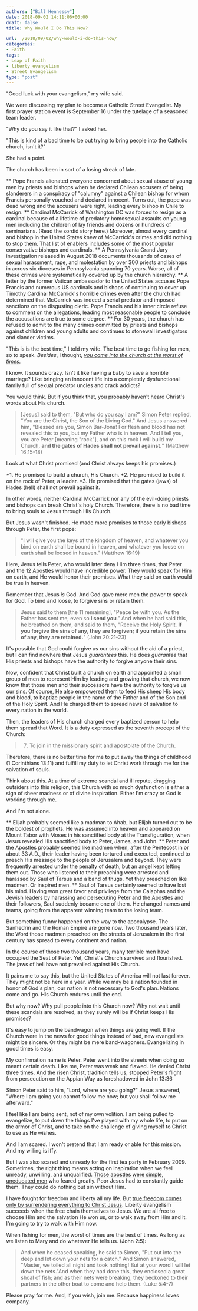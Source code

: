 ```yaml
---
authors: ["Bill Hennessy"]
date: 2018-09-02 14:11:06+00:00
draft: false
title: Why Would I Do This Now?

url:  /2018/09/02/why-would-i-do-this-now/
categories:
- Faith
tags:
- Leap of Faith
- liberty evangelism
- Street Evangelism
type: "post"
---
```


"Good luck with your evangelism," my wife said.

We were discussing my plan to become a Catholic Street Evangelist. My first prayer station event is September 16 under the tutelage of a seasoned team leader.

"Why do you say it like that?" I asked her.

"This is kind of a bad time to be out trying to bring people into the Catholic church, isn't it?"

She had a point.

The church has been in sort of a losing streak of late.




** Pope Francis alienated everyone concerned about sexual abuse of young men by priests and bishops when he declared Chilean accusers of being slanderers in a conspiracy of "calumny" against a Chilean bishop for whom Francis personally vouched and declared innocent. Turns out, the pope was dead wrong and the accusers were right, leading every bishop in Chile to resign.
** Cardinal McCarrick of Washington DC was forced to resign as a cardinal because of a lifetime of predatory homosexual assaults on young men including the children of lay friends and dozens or hundreds of seminarians. (Read the sordid story here.) Moreover, almost every cardinal and bishop in the United States knew of McCarrick's crimes and did nothing to stop them. That list of enablers includes some of the most popular conservative bishops and cardinals.
** A Pennsylvania Grand Jury investigation released in August 2018 documents thousands of cases of sexual harassment, rape, and molestation by over 300 priests and bishops in across six dioceses in Pennsylvania spanning 70 years. Worse, all of these crimes were systematically covered up by the church hierarchy.
** A letter by the former Vatican ambassador to the United States accuses Pope Francis and numerous US cardinals and bishops of continuing to cover up Timothy Cardinal McCarrick's horrible crimes even after the church had determined that McCarrick was indeed a serial predator and imposed sanctions on the disgusting cleric. Pope Francis and his inner circle refuse to comment on the allegations, leading most reasonable people to conclude the accusations are true to some degree.
** For 30 years, the church has refused to admit to the many crimes committed by priests and bishops against children and young adults and continues to stonewall investigators and slander victims.


"This is is the best time," I told my wife. The best time to go fishing for men, so to speak. _Besides_, I thought, _[you came into the church at the worst of times](https://www.hennessysview.com/2018/06/02/i-know-a-saint/)._

I know. It sounds crazy. Isn't it like having a baby to save a horrible marriage? Like bringing an innocent life into a completely dysfunctional family full of sexual predator uncles and crack addicts?

You would think. But if you think that, you probably haven't heard Christ's words about His church.



> [Jesus] said to them, "But who do you say I am?" Simon Peter replied, "You are the Christ, the Son of the Living God." And Jesus answered him, "Blessed are you, Simon Bar-Jona! For flesh and blood has not revealed this to you, but my Father who is in heaven. And I tell you, you are Peter [meaning "rock"], and on this rock I will build my Church, **and the gates of Hades shall not prevail against.**" (Matthew 16:15-18)



Look at what Christ promised (and Christ always keeps his promises.)




*1. He promised to build a church, His Church.
*2. He promised to build it on the rock of Peter, a leader.
*3. He promised that the gates (jaws) of Hades (hell) shall not prevail against it.


In other words, neither Cardinal McCarrick nor any of the evil-doing priests and bishops can break Christ's holy Church. Therefore, there is no bad time to bring souls to Jesus through His Church.

But Jesus wasn't finished. He made more promises to those early bishops through Peter, the first pope:



> "I will give you the keys of the kingdom of heaven, and whatever you bind on earth shall be bound in heaven, and whatever you loose on earth shall be loosed in heaven." (Matthew 16:19)



Here, Jesus tells Peter, who would later deny Him three times, that Peter and the 12 Apostles would have incredible power. They would speak for Him on earth, and He would honor their promises. What they said on earth would be true in heaven.

Remember that Jesus _is_ God. And God gave mere men the power to speak for God. To bind and loose, to forgive sins or retain them.



> Jesus said to them [the 11 remaining], "Peace be with you. As the Father has sent me, even so **I send you**." And when he had said this, he breathed on them, and said to them, "Receive the Holy Spirit. **If you forgive the sins of any, they are forgiven; if you retain the sins of any, they are retained.**" (John 20:21-23)



It's possible that God could forgive us our sins without the aid of a priest, but I can find nowhere that Jesus _guarantees_ this. He does _guarantee_ that His priests and bishops have the authority to forgive anyone their sins.

Now, confident that Christ built a church on earth and appointed a small group of men to represent Him by leading and growing that church, we now know that those men and their successors have the authority to forgive us our sins. Of course, He also empowered them to feed His sheep His body and blood, to baptize people in the name of the Father and of the Son and of the Holy Spirit. And He charged them to spread news of salvation to every nation in the world.

Then, the leaders of His church charged every baptized person to help them spread that Word. It is a duty expressed as the seventh precept of the Church:



> 7. To join in the missionary spirit and apostolate of the Church.



Therefore, there is no better time for me to put away the things of childhood (1 Corinthians 13:11) and fulfill my duty to let Christ work through me for the salvation of souls.

Think about this. At a time of extreme scandal and ill repute, dragging outsiders into this religion, this Church with so much dysfunction is either a sign of sheer madness or of divine inspiration. Either I'm crazy or God is working through me.

And I'm not alone.




** Elijah probably seemed like a madman to Ahab, but Elijah turned out to be the boldest of prophets. He was assumed into heaven and appeared on Mount Tabor with Moses in his sanctified body at the Transfiguration, when Jesus revealed His sanctified body to Peter, James, and John.
** Peter and the Apostles probably seemed like madmen when, after the Pentecost in or about 33 A.D., their leader having been tortured and executed, continued to preach His message to the people of Jerusalem and beyond. They were frequently arrested under the penalty of death, but an angel kept letting them out. Those who listened to their preaching were arrested and harassed by Saul of Tarsus and a band of thugs. Yet they preached on like madmen. Or inspired men.
** Saul of Tarsus certainly seemed to have lost his mind. Having won great favor and privilege from the Caiaphas and the Jewish leaders by harassing and persecuting Peter and the Apostles and their followers, Saul suddenly became one of them. He changed names and teams, going from the apparent winning team to the losing team.


But something funny happened on the way to the apocalypse. The Sanhedrin and the Roman Empire are gone now. Two thousand years later, the Word those madmen preached on the streets of Jerusalem in the first century has spread to every continent and nation.

In the course of those two thousand years, many terrible men have occupied the Seat of Peter. Yet, Christ's Church survived and flourished. The jaws of hell have not prevailed against His Church.

It pains me to say this, but the United States of America will not last forever. They might not be here in a year. While we may be a nation founded in honor of God's plan, our nation is not necessary to God's plan. Nations come and go. His Church endures until the end.

But why now? Why pull people into this Church now? Why not wait until these scandals are resolved, as they surely will be if Christ keeps His promises?

It's easy to jump on the bandwagon when things are going well. If the Church were in the news for good things instead of bad, new evangelists might be sincere. Or they might be mere band-wagoners. Evangelizing in good times is easy.

My confirmation name is Peter. Peter went into the streets when doing so meant certain death. Like me, Peter was weak and flawed. He denied Christ three times. And the risen Christ, tradition tells us, stopped Peter's flight from persecution on the Appian Way as foreshadowed in John 13:36



> 
  Simon Peter said to him, "Lord, where are you going?" Jesus answered, "Where I am going you cannot follow me now; but you shall follow me afterward."




I feel like I am being sent, not of my own volition. I am being pulled to evangelize, to put down the things I've played with my whole life, to put on the armor of Christ, and to take on the challenge of giving myself to Christ to use as He wishes.

And I am scared. I won't pretend that I am ready or able for this mission. And my willing is iffy.

But I was also scared and unready for the first tea party in February 2009. Sometimes, the right thing means acting on inspiration when we feel unready, unwilling, and unqualified. [Those apostles were simple, uneducated men](https://www.hennessysview.com/2018/08/29/take-the-leap-of-faith/) who feared greatly. Poor Jesus had to constantly guide them. They could do nothing but sin without Him.

I have fought for freedom and liberty all my life. But [true freedom comes only by surrendering everything to Christ Jesus](https://www.hennessysview.com/2018/08/08/crawling-back-to-happiness-and-freedom/). Liberty evangelism succeeds when the free chain themselves to Jesus. We are all free to choose Him and the salvation He won us, or to walk away from Him and it. I'm going to try to walk with Him now.

When fishing for men, the worst of times are the best of times. As long as we listen to Mary and do whatever He tells us. (John 2:5):



> And when he ceased speaking, he said to Simon, "Put out into the deep and let down your nets for a catch." And Simon answered, "Master, we toiled all night and took nothing! But at your word I will let down the nets."And when they had done this, they enclosed a great shoal of fish; and as their nets were breaking, they beckoned to their partners in the other boat to come and help them. (Luke 5:4-7)



Please pray for me. And, if you wish, join me. Because happiness loves company.
